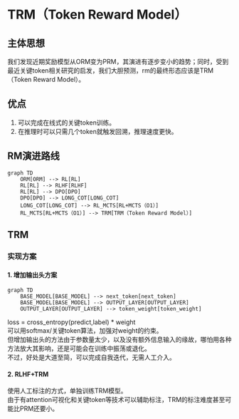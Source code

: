 # TRM（Token Reward Model）

## 主体思想
我们发现近期奖励模型从ORM变为PRM，其演进有逐步变小的趋势；同时，受到最近关键token相关研究的启发，我们大胆预测，rm的最终形态应该是TRM（Token Reward Model）。

## 优点
1. 可以完成在线式的关键token训练。
2. 在推理时可以只需几个token就触发回溯，推理速度更快。

## RM演进路线
```mermaid
graph TD
    ORM[ORM] --> RL[RL]
    RL[RL] --> RLHF[RLHF]
    RL[RL] --> DPO[DPO]
    DPO[DPO] --> LONG_COT[LONG_COT]
    LONG_COT[LONG_COT] --> RL_MCTS[RL+MCTS（O1）]
    RL_MCTS[RL+MCTS（O1）] --> TRM[TRM（Token Reward Model）]
```

## TRM
### 实现方案
#### 1. 增加输出头方案
```mermaid
graph TD
    BASE_MODEL[BASE_MODEL] --> next_token[next_token]
    BASE_MODEL[BASE_MODEL] --> OUTPUT_LAYER[OUTPUT_LAYER]
    OUTPUT_LAYER[OUTPUT_LAYER] --> token_weight[token_weight]
```
loss = cross_entropy(predict,label) * weight
<br>可以用softmax/关键token算法，加强对weight的约束。
<br>但增加输出头的方法由于参数量太少，以及没有额外信息输入的缘故，哪怕用各种方法放大其影响，还是可能会在训练中振荡或退化。
<br>不过，好处是大道至简，可以完成自我迭代，无需人工介入。

#### 2. RLHF+TRM
使用人工标注的方式，单独训练TRM模型。
<br>由于有attention可视化和关键token等技术可以辅助标注，TRM的标注难度甚至可能比PRM还要小。
